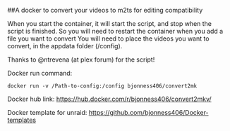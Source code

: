 ##A docker to convert your videos to m2ts for editing compatibility

When you start the container, it will start the script, and stop when the script is finished. 
So you will need to restart the container when you add a file you want to convert 
You will need to place the videos you want to convert, in the appdata folder (/config). 

Thanks to @ntrevena (at plex forum) for the script!

Docker run command:

`docker run -v /Path-to-config:/config bjonness406/convert2mk`

Docker hub link: https://hub.docker.com/r/bjonness406/convert2mkv/

Docker template for unraid: https://github.com/bjonness406/Docker-templates
